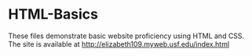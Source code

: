 # HTML-Basics
These files demonstrate basic website proficiency using HTML and CSS. The site is available at http://elizabeth109.myweb.usf.edu/index.html
